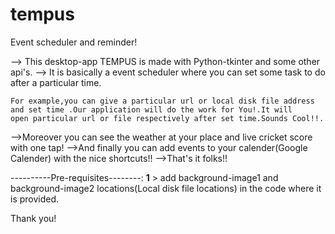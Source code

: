 # tempus
Event scheduler and reminder!

--> This desktop-app TEMPUS is made with Python-tkinter and some other api's.
--> It is basically a event scheduler where you can set some task to do after a particular time.
    
    For example,you can give a particular url or local disk file address and set time .Our application will do the work for You!.It will
    open particular url or file respectively after set time.Sounds Cool!!.
  
 -->Moreover you can see the weather at your place and live cricket score with one tap!
 -->And finally you can add events to your calender(Google Calender) with the nice shortcuts!!
 -->That's it folks!!
 
 
 ----------Pre-requisites--------:
__1__ > add background-image1 and background-image2 locations(Local disk file locations) in the code where it is provided. 
 
 
 

 Thank you!
